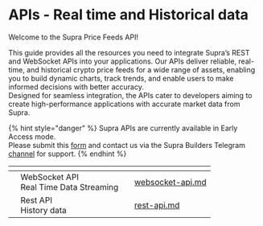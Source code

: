 # APIs - Real time and Historical data

Welcome to the Supra Price Feeds API!

This guide provides all the resources you need to integrate Supra’s REST and WebSocket APIs into your applications. Our APIs deliver reliable, real-time, and historical crypto price feeds for a wide range of assets, enabling you to build dynamic charts, track trends, and enable users to make informed decisions with better accuracy.\
Designed for seamless integration, the APIs cater to developers aiming to create high-performance applications with accurate market data from Supra.

{% hint style="danger" %}
Supra APIs are currently available in Early Access mode.\
Please submit this [form](https://docs.google.com/forms/d/e/1FAIpQLSfHZr8BHLTY8q_MjbuKZPpdgQS0oGmRIrsn9H-HrieH9eQjFw/viewform) and contact us via the Supra Builders Telegram [channel](https://t.me/+gJxSM8Cy1AsxNmJh) for support.
{% endhint %}

<table data-view="cards"><thead><tr><th></th><th></th><th></th><th data-hidden data-card-target data-type="content-ref"></th></tr></thead><tbody><tr><td></td><td>WebSocket API<br>Real Time Data Streaming</td><td></td><td><a href="websocket-api.md">websocket-api.md</a></td></tr><tr><td></td><td>Rest API<br>History data</td><td></td><td><a href="rest-api.md">rest-api.md</a></td></tr></tbody></table>
